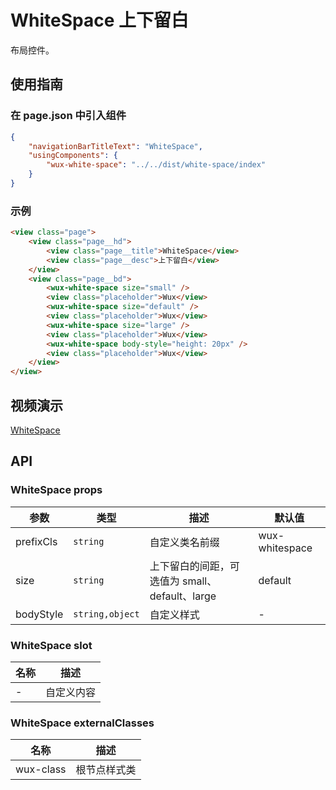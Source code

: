 # WhiteSpace 上下留白

布局控件。

## 使用指南

### 在 page.json 中引入组件

```json
{
    "navigationBarTitleText": "WhiteSpace",
    "usingComponents": {
        "wux-white-space": "../../dist/white-space/index"
    }
}
```

### 示例

```html
<view class="page">
    <view class="page__hd">
        <view class="page__title">WhiteSpace</view>
        <view class="page__desc">上下留白</view>
    </view>
    <view class="page__bd">
        <wux-white-space size="small" />
        <view class="placeholder">Wux</view>
        <wux-white-space size="default" />
        <view class="placeholder">Wux</view>
        <wux-white-space size="large" />
        <view class="placeholder">Wux</view>
        <wux-white-space body-style="height: 20px" />
        <view class="placeholder">Wux</view>
    </view>
</view>
```

## 视频演示

[WhiteSpace](./_media/white-space.mp4 ':include :type=iframe width=375px height=667px')

## API

### WhiteSpace props

| 参数 | 类型 | 描述 | 默认值 |
| --- | --- | --- | --- |
| prefixCls | `string` | 自定义类名前缀 | wux-whitespace |
| size | `string` | 上下留白的间距，可选值为 small、default、large | default |
| bodyStyle | `string,object` | 自定义样式 | - |

### WhiteSpace slot

| 名称 | 描述 |
| --- | --- |
| - | 自定义内容 |

### WhiteSpace externalClasses

| 名称 | 描述 |
| --- | --- |
| wux-class | 根节点样式类 |